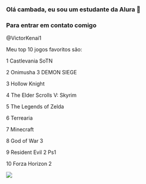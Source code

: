 ### Olá cambada, eu sou um estudante da Alura 🖤

### Para entrar em contato comigo

@VictorKenai1

Meu top 10 jogos favoritos são:

1 Castlevania SoTN

2 Onimusha 3 DEMON SIEGE

3 Hollow Knight

4 The Elder Scrolls V: Skyrim

5 The Legends of Zelda

6 Terrearia 

7 Minecraft 

8 God of War 3

9 Resident Evil 2 Ps1

10 Forza Horizon 2





![](https://media.tenor.com/kodJNoo19_QAAAAM/chica-chica-rizz.gif)
